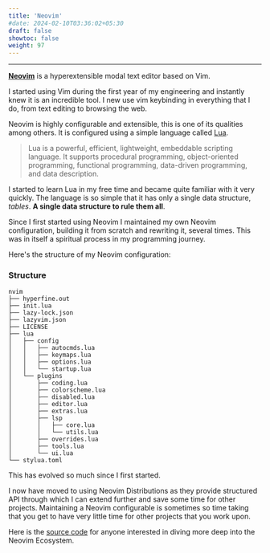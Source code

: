 ```yaml
---
title: 'Neovim'
#date: 2024-02-10T03:36:02+05:30
draft: false
showtoc: false
weight: 97
---
```

---

[**Neovim**](https://neovim.io/) is a hyperextensible modal text editor based
on Vim.

I started using Vim during the first year of my engineering and instantly knew
it is an incredible tool. I new use vim keybinding in everything that I do,
from text editing to browsing the web.

Neovim is highly configurable and extensible, this is one of its qualities
among others. It is configured using a simple language called
[Lua](https://www.lua.org/about.html).

> Lua is a powerful, efficient, lightweight, embeddable scripting language. It
> supports procedural programming, object-oriented programming, functional
> programming, data-driven programming, and data description. 

I started to learn Lua in my free time and became quite familiar with it very
quickly. The language is so simple that it has only a single data structure,
*tables*. **A single data structure to rule them all**.

Since I first started using Neovim I maintained my own Neovim configuration,
building it from scratch and rewriting it, several times. This was in itself a
spiritual process in my programming journey.

Here's the structure of my Neovim configuration:

### Structure
``` shell
nvim
├── hyperfine.out
├── init.lua
├── lazy-lock.json
├── lazyvim.json
├── LICENSE
├── lua
│   ├── config
│   │   ├── autocmds.lua
│   │   ├── keymaps.lua
│   │   ├── options.lua
│   │   └── startup.lua
│   └── plugins
│       ├── coding.lua
│       ├── colorscheme.lua
│       ├── disabled.lua
│       ├── editor.lua
│       ├── extras.lua
│       ├── lsp
│       │   ├── core.lua
│       │   └── utils.lua
│       ├── overrides.lua
│       ├── tools.lua
│       └── ui.lua
└── stylua.toml
```
This has evolved so much since I first started.

I now have moved to using Neovim Distributions as they provide structured API
through which I can extend further and save some time for other projects.
Maintaining a Neovim configurable is sometimes so time taking that you get to
have very little time for other projects that you work upon.

Here is the [source code](https://github.com/VanshajSaxena/nvim) for anyone interested in diving more deep into the
Neovim Ecosystem.

